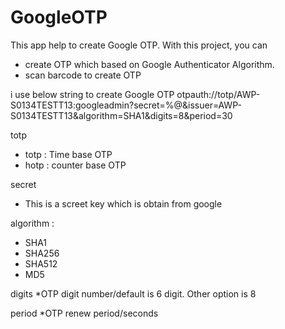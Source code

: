 # GoogleOTP
This app help to create Google OTP.
With this project, you can
 * create OTP which based on Google Authenticator Algorithm.
 * scan barcode to create OTP
 
i use below string to create Google OTP
otpauth://totp/AWP-S0134TESTT13:googleadmin?secret=%@&issuer=AWP-S0134TESTT13&algorithm=SHA1&digits=8&period=30

totp
 * totp : Time base OTP
 * hotp : counter base OTP

secret
 * This is a screet key which is obtain from google
 
algorithm : 
 * SHA1
 * SHA256
 * SHA512
 * MD5

digits
  *OTP digit number/default is 6 digit. Other option is 8

period
  *OTP renew period/seconds
